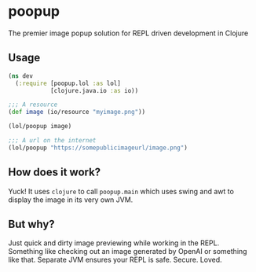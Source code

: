 # poopup

The premier image popup solution for REPL driven development in Clojure

## Usage

```clojure
(ns dev
  (:require [poopup.lol :as lol]
            [clojure.java.io :as io))

;;; A resource
(def image (io/resource "myimage.png"))

(lol/poopup image)

;;; A url on the internet
(lol/poopup "https://somepublicimageurl/image.png")
```

## How does it work?

Yuck! It uses `clojure` to call `poopup.main` which uses swing and awt to display the image
in its very own JVM.

## But why?

Just quick and dirty image previewing while working in the REPL. Something like checking out an image generated by OpenAI or something
like that. Separate JVM ensures your REPL is safe. Secure. Loved.
